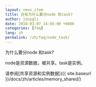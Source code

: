```yaml
---
layout: news_item
title: 还有为什么要分node 和task?
author: jonygli
date: 2016-03-07 14:56:00 +0800
categories: [faq]
lang: zh
permalink: /zh/faq/node_task/
---
```



为什么要分node 和task?

node是资源数据，被共享。task是实例。

请参阅[共享资源和实例数据]({{ site.baseurl }}/docs/zh/articles/memory_shared/)
